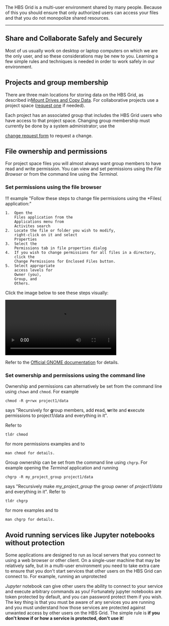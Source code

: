The HBS Grid is a multi-user environment shared by many people. Because
of this you should ensure that only authorized users can access your files 
and that you do not monopolize shared resources.

---

## Share and Collaborate Safely and Securely

Most of us usually work on desktop or laptop computers on which we are
the only user, and so these considerations may be new to you. Learning
a few simple rules and techniques is needed in order to work safely in
our environment.

## Projects and group membership

There are three main locations for storing data on the HBS Grid, as
described in[Mount Drives and Copy Data](syncfiles.md). For collaborative
projects use a project space ([request
one](https://forms.office.com/Pages/ResponsePage.aspx?id=Tlb9CUK_IUOPLbjkgvhjXMoIB6PHisBIlawtyGb7ibhURFhFT09aVVJEQ0tQM1JRMjJOOTg0SFpZQi4u "https://forms.office.com/Pages/ResponsePage.aspx?id=Tlb9CUK_IUOPLbjkgvhjXMoIB6PHisBIlawtyGb7ibhURFhFT09aVVJEQ0tQM1JRMjJOOTg0SFpZQi4u") if needed).

Each project has an associated group that includes the HBS Grid users
who have access to that project space. Changing group membership must
currently be done by a system administrator; use the

[change request form](https://forms.office.com/Pages/ResponsePage.aspx?id=Tlb9CUK_IUOPLbjkgvhjXMoIB6PHisBIlawtyGb7ibhUOEJQSUFSUkpUVUFRUEFHQzZGOVVMODNNRy4u "https://forms.office.com/Pages/ResponsePage.aspx?id=Tlb9CUK_IUOPLbjkgvhjXMoIB6PHisBIlawtyGb7ibhUOEJQSUFSUkpUVUFRUEFHQzZGOVVMODNNRy4u") to request a change.

## File ownership and permissions

For project space files you will almost always want group members to
have read and write permission. You can view and set permissions using
the *File Browser* or from the command line using the *Terminal*.

### Set permissions using the file browser

!!! example "Follow these steps to change file permissions using the *Files( application:"
    
    1.  Open the
        Files application from the
        Applications menu from
        Activites search
    2.  Locate the file or folder you wish to modify,
        right-click on it and select
        Properties
    3.  Select the
        Permissions tab in file properties dialog
    4.  If you wish to change permissions for all files in a directory,
        click the
        Change Permissions for Enclosed Files button.
    5.  Select appropriate
        access levels for
        Owner (you),
        Group, and
        Others.

Click the image below to see these steps visually:

<video width="70%" controls>
  <source src="media/permissions.webm" type="video/webm">
Your browser does not support the video tag.
</video>


Refer to the [Official GNOME
documentation](https://help.gnome.org/users/gnome-help/stable/nautilus-file-properties-permissions.html.en "https://help.gnome.org/users/gnome-help/stable/nautilus-file-properties-permissions.html.en")
for details.

### Set ownership and permissions using the command line

Ownership and permissions can alternatively be set from the command line using `chown` and
`chmod`. For example 

```
chmod -R g+rwx project1/data
```
says "Recursively for **g**roup members, add **r**ead, **w**rite 
and **e**xecute permissions to project1/data and everything in it". 

Refer to
```
tldr chmod
```
for more permissions examples and to
```
man chmod for details.
```

Group ownership can be set from the command line using `chgrp`. For example opening the
*Terminal* application and running
```
chgrp -R my_project_group project1/data
```
says "Recursively make *my_project_group* the group owner of *project1/data* and everything in it". 
Refer to
```
tldr chgrp
```
for more examples and to
```
man chgrp for details.
```

## Avoid running services like Jupyter notebooks without protection

Some applications are designed to run as local servers that you connect
to using a web browser or other client. On a single-user machine that
may be relatively safe, but in a multi-user environment you need to take
extra care to ensure that you don't start services that other users on
the HBS Grid can connect to. For example, running an unprotected

*Jupyter* notebook can give other users the ability to connect to your
service and execute arbitrary commands as you! Fortunately jupyter
notebooks are token protected by default, and you can password protect
them if you wish. The key thing is that you must be aware of any
services you are running and you must understand how those services are
protected against unwanted access by other users on the HBS Grid. The
simple rule is **if you don't know if or how a service is protected, don't use it**!
